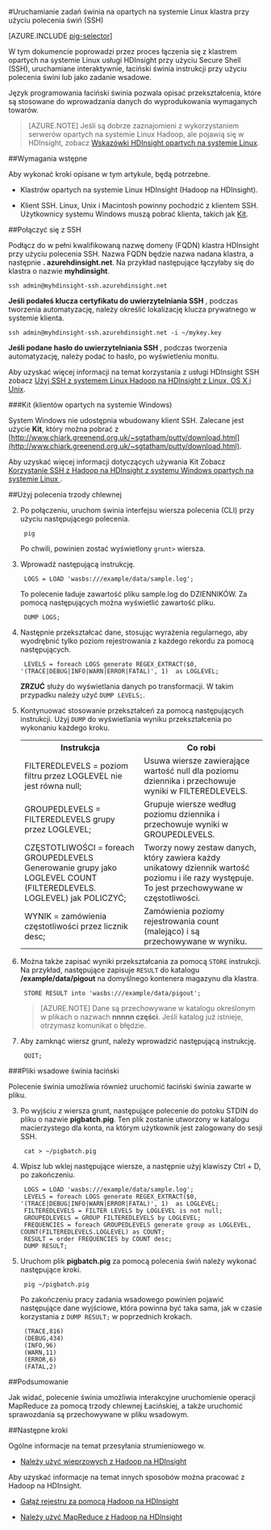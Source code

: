 <properties
   pageTitle="Za pomocą Hadoop świni SSH na automatyzację | Microsoft Azure"
   description="Dowiedz się, jak ustanowić połączenie z klastrem opartych na systemie Linux Hadoop z SSH, a następnie użyj polecenia świnia interakcyjne uruchamianie łaciński świnia instrukcji lub jako zadanie wsadowe."
   services="hdinsight"
   documentationCenter=""
   authors="Blackmist"
   manager="jhubbard"
   editor="cgronlun"
    tags="azure-portal"/>

<tags
   ms.service="hdinsight"
   ms.devlang="na"
   ms.topic="article"
   ms.tgt_pltfrm="na"
   ms.workload="big-data"
   ms.date="10/11/2016"
   ms.author="larryfr"/>

#<a name="run-pig-jobs-on-a-linux-based-cluster-with-the-pig-command-ssh"></a>Uruchamianie zadań świnia na opartych na systemie Linux klastra przy użyciu polecenia świń (SSH)

[AZURE.INCLUDE [pig-selector](../../includes/hdinsight-selector-use-pig.md)]

W tym dokumencie poprowadzi przez proces łączenia się z klastrem opartych na systemie Linux usługi HDInsight przy użyciu Secure Shell (SSH), uruchamiane interaktywnie, łaciński świnia instrukcji przy użyciu polecenia świni lub jako zadanie wsadowe.

Język programowania łaciński świnia pozwala opisać przekształcenia, które są stosowane do wprowadzania danych do wyprodukowania wymaganych towarów.

> [AZURE.NOTE] Jeśli są dobrze zaznajomieni z wykorzystaniem serwerów opartych na systemie Linux Hadoop, ale pojawią się w HDInsight, zobacz [Wskazówki HDInsight opartych na systemie Linux](hdinsight-hadoop-linux-information.md).

##<a id="prereq"></a>Wymagania wstępne

Aby wykonać kroki opisane w tym artykule, będą potrzebne.

* Klastrów opartych na systemie Linux HDInsight (Hadoop na HDInsight).

* Klient SSH. Linux, Unix i Macintosh powinny pochodzić z klientem SSH. Użytkownicy systemu Windows muszą pobrać klienta, takich jak [Kit](http://www.chiark.greenend.org.uk/~sgtatham/putty/download.html).

##<a id="ssh"></a>Połączyć się z SSH

Podłącz do w pełni kwalifikowaną nazwę domeny (FQDN) klastra HDInsight przy użyciu polecenia SSH. Nazwa FQDN będzie nazwa nadana klastra, a następnie **. azurehdinsight.net**. Na przykład następujące łączyłaby się do klastra o nazwie **myhdinsight**.

    ssh admin@myhdinsight-ssh.azurehdinsight.net

**Jeśli podałeś klucza certyfikatu do uwierzytelniania SSH** , podczas tworzenia automatyzację, należy określić lokalizację klucza prywatnego w systemie klienta.

    ssh admin@myhdinsight-ssh.azurehdinsight.net -i ~/mykey.key

**Jeśli podane hasło do uwierzytelniania SSH** , podczas tworzenia automatyzację, należy podać to hasło, po wyświetleniu monitu.

Aby uzyskać więcej informacji na temat korzystania z usługi HDInsight SSH zobacz [Użyj SSH z systemem Linux Hadoop na HDInsight z Linux, OS X i Unix](hdinsight-hadoop-linux-use-ssh-unix.md).

###<a name="putty-windows-based-clients"></a>Kit (klientów opartych na systemie Windows)

System Windows nie udostępnia wbudowany klient SSH. Zalecane jest użycie **Kit**, który można pobrać z [http://www.chiark.greenend.org.uk/~sgtatham/putty/download.html](http://www.chiark.greenend.org.uk/~sgtatham/putty/download.html).

Aby uzyskać więcej informacji dotyczących używania Kit Zobacz [Korzystanie SSH z Hadoop na HDInsight z systemu Windows opartych na systemie Linux ](hdinsight-hadoop-linux-use-ssh-windows.md).

##<a id="pig"></a>Użyj polecenia trzody chlewnej

2. Po połączeniu, uruchom świnia interfejsu wiersza polecenia (CLI) przy użyciu następującego polecenia.

        pig

    Po chwili, powinien zostać wyświetlony `grunt>` wiersza.

3. Wprowadź następującą instrukcję.

        LOGS = LOAD 'wasbs:///example/data/sample.log';

    To polecenie ładuje zawartość pliku sample.log do DZIENNIKÓW. Za pomocą następujących można wyświetlić zawartość pliku.

        DUMP LOGS;

4. Następnie przekształcać dane, stosując wyrażenia regularnego, aby wyodrębnić tylko poziom rejestrowania z każdego rekordu za pomocą następujących.

        LEVELS = foreach LOGS generate REGEX_EXTRACT($0, '(TRACE|DEBUG|INFO|WARN|ERROR|FATAL)', 1)  as LOGLEVEL;

    **ZRZUĆ** służy do wyświetlania danych po transformacji. W takim przypadku należy użyć `DUMP LEVELS;`.

5. Kontynuować stosowanie przekształceń za pomocą następujących instrukcji. Użyj `DUMP` do wyświetlania wyniku przekształcenia po wykonaniu każdego kroku.

    <table>
    <tr>
    <th>Instrukcja</th><th>Co robi</th>
    </tr>
    <tr>
    <td>FILTEREDLEVELS = poziom filtru przez LOGLEVEL nie jest równa null;</td><td>Usuwa wiersze zawierające wartość null dla poziomu dziennika i przechowuje wyniki w FILTEREDLEVELS.</td>
    </tr>
    <tr>
    <td>GROUPEDLEVELS = FILTEREDLEVELS grupy przez LOGLEVEL;</td><td>Grupuje wiersze według poziomu dziennika i przechowuje wyniki w GROUPEDLEVELS.</td>
    </tr>
    <tr>
    <td>CZĘSTOTLIWOŚCI = foreach GROUPEDLEVELS Generowanie grupy jako LOGLEVEL COUNT (FILTEREDLEVELS. LOGLEVEL) jak POLICZYĆ;</td><td>Tworzy nowy zestaw danych, który zawiera każdy unikatowy dziennik wartość poziomu i ile razy występuje. To jest przechowywane w częstotliwości.</td>
    </tr>
    <tr>
    <td>WYNIK = zamówienia częstotliwości przez licznik desc;</td><td>Zamówienia poziomy rejestrowania count (malejąco) i są przechowywane w wyniku.</td>
    </tr>
    </table>

6. Można także zapisać wyniki przekształcania za pomocą `STORE` instrukcji. Na przykład, następujące zapisuje `RESULT` do katalogu **/example/data/pigout** na domyślnego kontenera magazynu dla klastra.

        STORE RESULT into 'wasbs:///example/data/pigout';

    > [AZURE.NOTE] Dane są przechowywane w katalogu określonym w plikach o nazwach **nnnnn części**. Jeśli katalog już istnieje, otrzymasz komunikat o błędzie.

7. Aby zamknąć wiersz grunt, należy wprowadzić następującą instrukcję.

        QUIT;

###<a name="pig-latin-batch-files"></a>Pliki wsadowe świnia łaciński

Polecenie świnia umożliwia również uruchomić łaciński świnia zawarte w pliku.

3. Po wyjściu z wiersza grunt, następujące polecenie do potoku STDIN do pliku o nazwie **pigbatch.pig**. Ten plik zostanie utworzony w katalogu macierzystego dla konta, na którym użytkownik jest zalogowany do sesji SSH.

        cat > ~/pigbatch.pig

4. Wpisz lub wklej następujące wiersze, a następnie użyj klawiszy Ctrl + D, po zakończeniu.

        LOGS = LOAD 'wasbs:///example/data/sample.log';
        LEVELS = foreach LOGS generate REGEX_EXTRACT($0, '(TRACE|DEBUG|INFO|WARN|ERROR|FATAL)', 1)  as LOGLEVEL;
        FILTEREDLEVELS = FILTER LEVELS by LOGLEVEL is not null;
        GROUPEDLEVELS = GROUP FILTEREDLEVELS by LOGLEVEL;
        FREQUENCIES = foreach GROUPEDLEVELS generate group as LOGLEVEL, COUNT(FILTEREDLEVELS.LOGLEVEL) as COUNT;
        RESULT = order FREQUENCIES by COUNT desc;
        DUMP RESULT;

5. Uruchom plik **pigbatch.pig** za pomocą polecenia świń należy wykonać następujące kroki.

        pig ~/pigbatch.pig

    Po zakończeniu pracy zadania wsadowego powinien pojawić następujące dane wyjściowe, która powinna być taka sama, jak w czasie korzystania z `DUMP RESULT;` w poprzednich krokach.

        (TRACE,816)
        (DEBUG,434)
        (INFO,96)
        (WARN,11)
        (ERROR,6)
        (FATAL,2)

##<a id="summary"></a>Podsumowanie

Jak widać, polecenie świnia umożliwia interakcyjne uruchomienie operacji MapReduce za pomocą trzody chlewnej Łacińskiej, a także uruchomić sprawozdania są przechowywane w pliku wsadowym.

##<a id="nextsteps"></a>Następne kroki

Ogólne informacje na temat przesyłania strumieniowego w.

* [Należy użyć wieprzowych z Hadoop na HDInsight](hdinsight-use-pig.md)

Aby uzyskać informacje na temat innych sposobów można pracować z Hadoop na HDInsight.

* [Gałąź rejestru za pomocą Hadoop na HDInsight](hdinsight-use-hive.md)

* [Należy użyć MapReduce z Hadoop na HDInsight](hdinsight-use-mapreduce.md)
